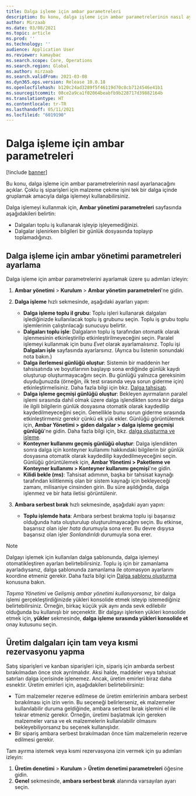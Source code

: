 ```yaml
---
title: Dalga işleme için ambar parametreleri
description: Bu konu, dalga işleme için ambar parametrelerinin nasıl ayarlanacağını açıklar. Çoklu iş siparişleri için malzeme çekme işini tek bir dalga içinde gruplamak amacıyla dalga işlemeyi kullanabilirsiniz.
author: Mirzaab
ms.date: 03/08/2021
ms.topic: article
ms.prod: ''
ms.technology: ''
audience: Application User
ms.reviewer: kamaybac
ms.search.scope: Core, Operations
ms.search.region: Global
ms.author: mirzaab
ms.search.validFrom: 2021-03-08
ms.dyn365.ops.version: Release 10.0.18
ms.openlocfilehash: b120c24ad3289f5f46119d70c8cb7124546e41b1
ms.sourcegitcommit: 08ce2a9ca1f02064beabfb9b228717d39882164b
ms.translationtype: HT
ms.contentlocale: tr-TR
ms.lasthandoff: 05/11/2021
ms.locfileid: "6019190"
---
```

# <a name="warehouse-parameters-for-wave-processing"></a>Dalga işleme için ambar parametreleri

[!include [banner](../includes/banner.md)]

Bu konu, dalga işleme için ambar parametrelerinin nasıl ayarlanacağını açıklar. Çoklu iş siparişleri için malzeme çekme işini tek bir dalga içinde gruplamak amacıyla dalga işlemeyi kullanabilirsiniz.

Dalga işlemeyi kullanmak için, **Ambar yönetimi parametreleri** sayfasında aşağıdakileri belirtin:

- Dalgaları toplu iş kullanarak işleyip işleyemediğinizi.
- Dalgalar işlenirken bilgileri bir günlük dosyasında toplayıp toplamadığınızı.

## <a name="set-up-warehouse-management-parameters-for-wave-processing"></a>Dalga işleme için ambar yönetimi parametreleri ayarlama

Dalga işleme için ambar parametrelerini ayarlamak üzere şu adımları izleyin:

1. **Ambar yönetimi** \> **Kurulum** \> **Ambar yönetim parametreleri**'ne gidin.

1. **Dalga işleme** hızlı sekmesinde, aşağıdaki ayarları yapın:

    - **Dalga işleme toplu il grubu**: Toplu işleri kullanarak dalgaları işlediğinizde kullanılacak toplu iş grubunu seçin. Toplu iş grubu toplu işlemlerinin çalıştırılacağı sunucuyu belirtir.
    - **Dalgaları toplu işle**: Dalgaların toplu iş tarafından otomatik olarak işlenmesinin etkinleştirilip etkinleştirilmeyeceğini seçin. Paralel işlemeyi kullanmak için bunu *Evet* olarak ayarlamalısınız. Toplu işi **Dalgaları işle** sayfasında ayarlarsınız. (Ayrıca bu listenin sonundaki nota bakın.)
    - **Dalga ilerlemesi günlüğü oluştur**: Sistemin bir maddenin her tahsisatında ve boyutlarının başlayıp sona erdiğinde günlük kaydı oluşturup oluşturmayacağını seçin. Bu günlüğü yalnızca gereksinim duyduğunuzda (örneğin, ilk test sırasında veya sorun giderme için) etkinleştirmelisiniz. Daha fazla bilgi için bkz. [Dalga tahsisatı](wave-allocation-method.md).
    - **Dalga işleme geçmişi günlüğü oluştur**: Bekleyen ayırmaların paralel işlemi sırasında dahil olmak üzere dalga işlendikten sonra bir dalga ile ilgili bilgilerin günlük dosyasına otomatik olarak kaydedilip kaydedilmeyeceğini seçin. Genellikle bunu sorun giderme sırasında etkinleştirmeniz gerekir çünkü ek yük ekler. Günlüğü görüntülemek için, **Ambar Yönetimi \> giden dalgalar \> dalga işleme geçmişi günlüğü**'ne gidin. Daha fazla bilgi için, bkz. [dalga oluşturma ve işleme](wave-processing.md).
    - **Konteyner kullanımı geçmiş günlüğü oluştur**: Dalga işlendikten sonra dalga için konteyner kullanımı hakkındaki bilgilerin bir günlük dosyasına otomatik olarak kaydedilip kaydedilmeyeceğini seçin. Günlüğü görüntülemek için, **Ambar Yönetimi \> Paketleme ve Konteyner kullanımı \> Konteyner kullanımı geçmişi**'ne gidin.
    - **Kilidi bekle (ms)**: Tahsisat adımının, başka bir tahsisat kaynağı tarafından kilitlenmiş olan bir sistem kaynağı için bekleyeceği zamanı, milisaniye cinsinden girin. Bu süre aşıldığında, dalga işlenmez ve bir hata iletisi görüntülenir.

1. **Ambara serbest bırak** hızlı sekmesinde, aşağıdaki ayarı yapın:

    - **Toplu işlemde hata**: Ambara serbest bırakma toplu işi başarısız olduğunda hata oluşturulup oluşturulmayacağını seçin. Bu etkinse, başarısız olan işler *hata* durumuyla sona erer. Bu devre dışıysa başarısız olan işler *Sonlandırıldı* durumuyla sona erer.

> [!NOTE]
> Dalgayı işlemek için kullanılan dalga şablonunda, dalga işlemeyi otomatikleştiren ayarları belirtebilirsiniz. Toplu iş için bir zamanlama ayarladıysanız, dalga şablonunda zamanlama ile otomasyon ayarlarını koordine etmeniz gerekir. Daha fazla bilgi için [Dalga şablonu oluşturma](wave-templates.md) konusuna bakın.
>
> *Taşıma Yönetimi* ve *Gelişmiş ambar yönetimi kullanıyorsanız*, bir dalga işlemi gerçekleştirdiğinizde yükleri konsolide etmek isteyip istemediğiniz belirtebilirsiniz. Örneğin, birkaç küçük yük aynı anda sevk edilebilir olduğunda bu kullanışlı bir seçenektir. Bir dalgayı işlerken yükleri konsolide etmek için, **yükler** sekmesinde, **dalga işleme sırasında yükleri konsolide et** onay kutusunu seçin.</P>

## <a name="set-up-full-or-partial-reservation-for-production-waves"></a>Üretim dalgaları için tam veya kısmi rezervasyonu yapma

Satış siparişleri ve kanban siparişleri için, sipariş için ambarda serbest bırakılmadan önce stok ayrılmalıdır. Aksi halde, maddeler veya tahsisat satırları dalga içerisinde işlenemez. Ancak, üretim emirleri biraz daha esnektir. Üretim emirleri için, aşağıdakileri belirtebilirsiniz:

- Tüm malzemeler rezerve edilmese de üretim emirlerinin ambara serbest bırakılması için izin verin. Bu seçeneği belirlerseniz, ek malzemeler kullanılabilir duruma geldiğinde, ambara serbest bırak işlemini el ile tekrar etmeniz gerekir. Örneğin, üretimi başlatmak için gereken malzemeler varsa ve ek malzemelerin kullanılabilir olmasını bekleyebiliyorsanız bu seçenek kullanışlıdır.
- Bir sipariş ambara serbest bırakılmadan önce tüm malzemelerin rezerve edilmesi gerekir.

Tam ayırma istemek veya kısmi rezervasyona izin vermek için şu adımları izleyin:

1. **Üretim denetimi** \> **Kurulum** \> **Üretim denetimi parametreleri** öğesine gidin.
1. **Genel** sekmesinde, **ambara serbest bırak** alanında varsayılan ayarı seçin.
